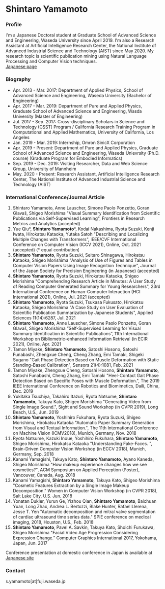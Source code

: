 # Shintaro Yamamoto
### Profile

I'm a Japanese Doctoral student at Graduate School of Advanced Science and Engineering, Waseda University since April 2019. I'm also a Research Assistant at Artificial Intelligence Research Center, the National Institute of Advanced Industrial Science and Technology (AIST) since May 2020. My research topic is scientific publication mining using Natural Language Processing and Computer Vision techniques. <br>
[Japanese page](https://yamashin42.github.io/yamashin42)

### Biography
- Apr. 2013 - Mar. 2017: Department of Applied Physics, School of Advanced Science and Engineering, Waseda University (Bachelor of Engineering)
- Apr. 2017 - Mar. 2019: Department of Pure and Applied Physics, Graduate School of Advanced Science and Engineering, Wasda University (Master of Engineering)
- Jul. 2017 - Sep. 2017: Cross-disciplinary Scholars in Science and Technology (CSST) Program / California Research Training Program in Computational and Applied Mathematics, University of California, Los Angeles
- Jan. 2019 - Mar. 2019: Internship, Omron SinicX Corporation
- Apr. 2019 - Present: Department of Pure and Applied Physics, Graduate School of Advanced Science and Engineering, Waseda Unievrsity (Ph.D. course)
(Graduate Program for Embodied Informatics)
- Sep. 2019 - Dec. 2019: Visiting Researcher, Data and Web Science Group, University of Mannheim
- May. 2020 - Present: Research Assistant, Artificial Intelligence Research Center, The National Institute of Advanced Industrial Science and Technology (AIST)

### International Conference/Journal Article
1. Shintaro Yamamoto, Anne Lauscher, Simone Paolo Ponzetto, Goran Glavaš, Shigeo Morishima "Visual Summary Identification from Scientific Publications via Self-Supervised Learning", Frontiers in Research Metrics and Analytics (accepted)
1. Yue Qiu\*, **Shintaro Yamamoto**\*, Kodai Nakashima, Ryota Suzuki, Kenji Iwata, Hirokatsu Kataoka, Yutaka Satoh "Describing and Localizing Multiple Changes with Transformers", IEEE/CVF International Conference on Computer Vision (ICCV 2021), Online, Oct. 2021 (accepted) (\* equal contribution) 
1. **Shintaro Yamamoto**, Ryota Suzuki, Seitaro Shinagawa, Hirokatsu Kataoka, Shigeo Morishima "Analysis of Use of Figures and Tables in Computer Vision Papers Using Image Recognition Technique", Journal of the Japan Society for Precision Engineering (in Japanese) (accepted)
1. **Shintaro Yamamoto**, Ryota Suzuki, Hirokatsu Kataoka, Shigeo Morishima "Comprehending Research Article in Minutes: A User Study of Reading Computer Generated Summary for Young Researchers", 23rd International Conference on Human-Computer Interaction (HCI International 2021), Online, Jul. 2021 (accepted)
1. **Shintaro Yamamoto**, Ryota Suzuki, Tsukasa Fukusato, Hirokatsu Kataoka, Shigeo Morishima "A Case Study on User Evaluation of Scientific Publication Summarization by Japanese Students", Applied Sciences 11(14):6287, Jul. 2021
1.  **Shintaro Yamamoto**, Anne Lauscher, Simone Paolo Ponzetto, Goran Glavaš, Shigeo Morishima “Self-Supervised Learning for Visual Summary Identification in Scientific Publications”, 11th International Workshop on Bibliometric-enhanced Information Retrieval (in ECIR 2021), Online, Apr. 2021
1. Tamon Miyake, **Shintaro Yamamoto**, Satoshi Hosono, Satoshi Funabashi, Zhengxue Cheng, Cheng Zhang, Emi Tamaki, Shigeki Sugano "Gait Phase Detection Based on Muscle Deformation with Static Standing-Based Calibration", Sensors 21(4):1081, Feb. 2021
1. Tamon Miyake, Zhengxue Cheng, Satoshi Hosono, **Shintaro Yamamoto**, Satoshi Funabashi, Cheng Zhang, Emi Tamaki "Heel-Contact Gait Phase Detection Based on Specific Poses with Muscle Deformation.", The 2019 IEEE International Conference on Robotics and Biomimetics, Daili, China, Dec. 2019 
1. Yukitaka Tsuchiya, Takahiro Itazuri, Ryota Natsume, **Shintaro Yamamoto**, Takuya Kato, Shigeo Morishima "Generating Video from Single Image Sound.", Sight and Sound Workshop (in CVPR 2019), Long Beach, U.S., Jun. 2019
1. **Shintaro Yamamoto**, Yoshihiro Fukuhara, Ryota Suzuki, Shigeo Morishima, Hirokatsu Kataoka "Automatic Paper Summary Generation from Visual and Textual Information.", The 11th International Conference on Machine Vision (ICMV2018), Munich, Germany, Nov. 2018
1. Ryota Natsume, Kazuki Inoue, Yoshihiro Fukuhara, **Shintaro Yamamoto**, Shigeo Morishima, Hirokatsu Kataoka "Understanding Fake-Faces. ", Brain-Driven Computer Vision Workshop (in ECCV 2018), Munich, Germany, Sep. 2018
1. Kanami Yamagishi, Takuya Kato, **Shintaro Yamamoto**, Ayano Kaneda, Shigeo Morishima "How makeup experience changes how we see cosmetics?", ACM Symposium on Applied Perception (Poster), Vancouver, Canada, Aug. 2018
1. Kanami Yamagishi, **Shintaro Yamamoto**, Takuya Kato, Shigeo Morishima "Cosmetic Features Extraction by a Single Image Makeup Decomposition." Women in Computer Vision Workshop (in CVPR 2018), Salt Lake City, U.S. Jun. 2018
1. Yonatan Dukler, Yurun Ge, Yizhou Qian, **Shintaro Yamamoto**, Baichuan Yuan, Long Zhao, Andrea L. Bertozzi, Blake Hunter, Rafael Llerena, Jesse T. Yen "Automatic decomposition and mitral valve segmentation of cardiac ultrasound time series data." SPIE conference on medical imaging, 2018, Houston, U.S., Feb. 2018
1. **Shintaro Yamamoto**, Pavel A. Savkin, Takuya Kato, Shoichi Furukawa, Shigeo Morishima "Facial Video Age Progression Considering Expression Change." Computer Graphics International 2017, Yokohama, Japan, Jun. 2017

Conference presentation at domestic conference in Japan is available at [Japanese site](https://yamashin42.github.io/yamashin42)

### Contact
s.yamamoto\[at]fuji.waseda.jp
